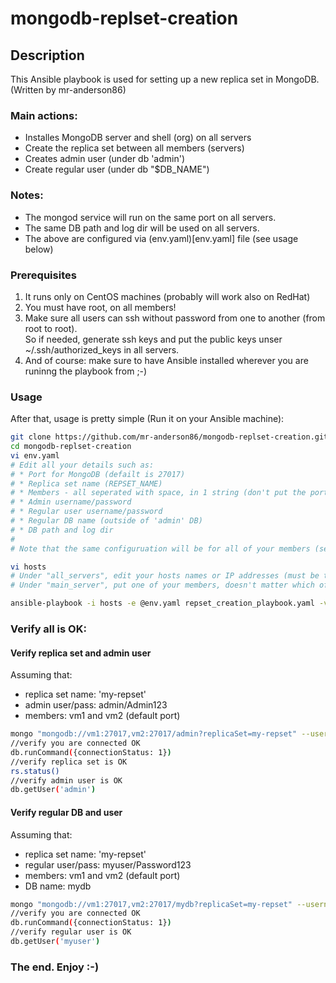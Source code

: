 # mongodb-replset-creation

## Description

This Ansible playbook is used for setting up a new replica set in MongoDB.  
(Written by mr-anderson86)

### Main actions:
* Installes MongoDB server and shell (org) on all servers
* Create the replica set between all members (servers)
* Creates admin user (under db 'admin')
* Create regular user (under db "$DB_NAME")

### Notes:
* The mongod service will run on the same port on all servers.
* The same DB path and log dir will be used on all servers.
* The above are configured via (env.yaml)[env.yaml] file (see usage below)

### Prerequisites
1. It runs only on CentOS machines (probably will work also on RedHat)
2. You must have root, on all members!
3. Make sure all users can ssh without password from one to another (from root to root).  
So if needed, generate ssh keys and put the public keys unser ~/.ssh/authorized_keys in all servers.
4. And of course: make sure to have Ansible installed wherever you are runinng the playbook from ;-)

### Usage
After that, usage is pretty simple (Run it on your Ansible machine):
```bash
git clone https://github.com/mr-anderson86/mongodb-replset-creation.git
cd mongodb-replset-creation
vi env.yaml
# Edit all your details such as:
# * Port for MongoDB (defailt is 27017)
# * Replica set name (REPSET_NAME)
# * Members - all seperated with space, in 1 string (don't put the port number)
# * Admin username/password
# * Regular user username/password
# * Regular DB name (outside of 'admin' DB)
# * DB path and log dir
#
# Note that the same configuruation will be for all of your members (servers)

vi hosts
# Under "all_servers", edit your hosts names or IP addresses (must be the same as "MEMBERS" in env.yaml)
# Under "main_server", put one of your members, doesn't matter which of them

ansible-playbook -i hosts -e @env.yaml repset_creation_playbook.yaml -vv
```

### Verify all is OK:

#### Verify replica set and admin user
Assuming that:
* replica set name: 'my-repset'
* admin user/pass: admin/Admin123
* members: vm1 and vm2 (default port)
```bash
mongo "mongodb://vm1:27017,vm2:27017/admin?replicaSet=my-repset" --username "admin" --password "Admin123"
//verify you are connected OK
db.runCommand({connectionStatus: 1})
//verify replica set is OK
rs.status()
//verify admin user is OK
db.getUser('admin')
```

#### Verify regular DB and user
Assuming that:
* replica set name: 'my-repset'
* regular user/pass: myuser/Password123
* members: vm1 and vm2 (default port)
* DB name: mydb
```bash
mongo "mongodb://vm1:27017,vm2:27017/mydb?replicaSet=my-repset" --username "myuser" --password "Password123"
//verify you are connected OK
db.runCommand({connectionStatus: 1})
//verify regular user is OK
db.getUser('myuser')
```

### The end. Enjoy :-)
